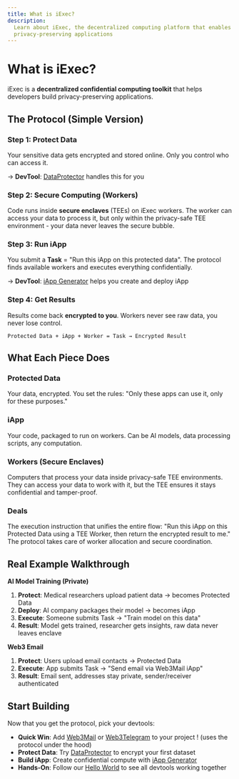```yaml
---
title: What is iExec?
description:
  Learn about iExec, the decentralized computing platform that enables
  privacy-preserving applications
---
```


# What is iExec?

iExec is a **decentralized confidential computing toolkit** that helps
developers build privacy-preserving applications.

## The Protocol (Simple Version)

### Step 1: Protect Data

Your sensitive data gets encrypted and stored online. Only you control who can
access it.

→ **DevTool**: [DataProtector](/references/dataProtector) handles this for you

### Step 2: Secure Computing (Workers)

Code runs inside **secure enclaves** (TEEs) on iExec workers. The worker can
access your data to process it, but only within the privacy-safe TEE
environment - your data never leaves the secure bubble.

### Step 3: Run iApp

You submit a **Task** = "Run this iApp on this protected data". The protocol
finds available workers and executes everything confidentially.

→ **DevTool**: [iApp Generator](/references/iapp-generator) helps you create and
deploy iApp

### Step 4: Get Results

Results come back **encrypted to you**. Workers never see raw data, you never
lose control.

```
Protected Data + iApp + Worker = Task → Encrypted Result
```

## What Each Piece Does

### **Protected Data**

Your data, encrypted. You set the rules: "Only these apps can use it, only for
these purposes."

### **iApp**

Your code, packaged to run on workers. Can be AI models, data processing
scripts, any computation.

### **Workers (Secure Enclaves)**

Computers that process your data inside privacy-safe TEE environments. They can
access your data to work with it, but the TEE ensures it stays confidential and
tamper-proof.

### **Deals**

The execution instruction that unifies the entire flow: "Run this iApp on this
Protected Data using a TEE Worker, then return the encrypted result to me." The
protocol takes care of worker allocation and secure coordination.

## Real Example Walkthrough

**AI Model Training (Private)**

1. **Protect**: Medical researchers upload patient data → becomes Protected Data
2. **Deploy**: AI company packages their model → becomes iApp
3. **Execute**: Someone submits Task → "Train model on this data"
4. **Result**: Model gets trained, researcher gets insights, raw data never
   leaves enclave

**Web3 Email**

1. **Protect**: Users upload email contacts → Protected Data
2. **Execute**: App submits Task → "Send email via Web3Mail iApp"
3. **Result**: Email sent, addresses stay private, sender/receiver authenticated

## Start Building

Now that you get the protocol, pick your devtools:

- **Quick Win**: Add [Web3Mail](/references/web3mail) or
  [Web3Telegram](/references/web3telegram) to your project ! (uses the protocol
  under the hood)
- **Protect Data**: Try [DataProtector](/references/dataProtector) to encrypt
  your first dataset
- **Build iApp**: Create confidential compute with
  [iApp Generator](/references/iapp-generator)
- **Hands-On**: Follow our [Hello World](/get-started/helloWorld) to see all
  devtools working together

